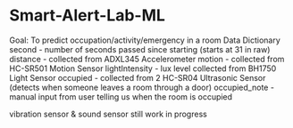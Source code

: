 # Smart-Alert-Lab-ML

Goal: To predict occupation/activity/emergency in a room
Data Dictionary 
second - number of seconds passed since starting (starts at 31 in raw)
distance - collected from ADXL345 Accelerometer
motion - collected from HC-SR501 Motion Sensor
lightIntensity - lux level collected from BH1750 Light Sensor
occupied - collected from 2 HC-SR04 Ultrasonic Sensor (detects when someone leaves a room through a door)
occupied_note - manual input from user telling us when the room is occupied 

vibration sensor & sound sensor still work in progress